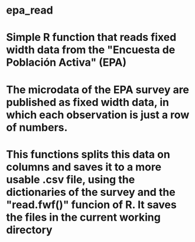 # epa_read
# Simple R function that reads fixed width data from the "Encuesta de Población Activa" (EPA)
# The microdata of the EPA survey are published as fixed width data, in which each observation is just a row of numbers.

# This functions splits this data on columns and saves it to a more usable .csv file, using the dictionaries of the survey and the "read.fwf()" funcion of R. It saves the files in the current working directory
